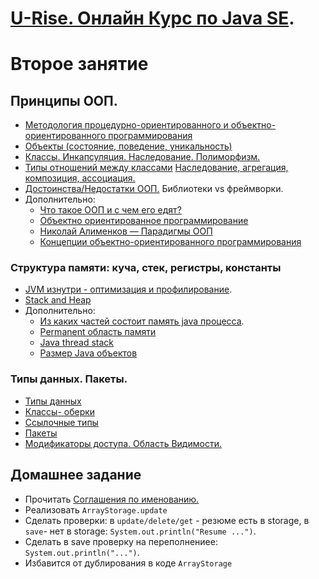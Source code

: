 # <a href="http://java.u-rise.com/">U-Rise. Онлайн Курс по Java SE</a>.
# Второе занятие

##  Принципы ООП.
- <a href="http://www.intuit.ru/studies/courses/16/16/lecture/27107?page=1">Методология процедурно-ориентированного и объектно-ориентированного программирования</a>
- <a href="http://www.intuit.ru/studies/courses/16/16/lecture/27107?page=2">Объекты (cостояние, поведение, уникальность)</a>
- <a href="http://www.intuit.ru/studies/courses/16/16/lecture/27107?page=3">Классы. Инкапсуляция. Наследование. Полиморфизм.</a>
- <a href="http://www.intuit.ru/studies/courses/16/16/lecture/27107?page=4">Типы отношений между классами</a> <a href="http://ru.wikipedia.org/wiki/%D0%94%D0%B8%D0%B0%D0%B3%D1%80%D0%B0%D0%BC%D0%BC%D0%B0_%D0%BA%D0%BB%D0%B0%D1%81%D1%81%D0%BE%D0%B2#.D0.92.D0.B7.D0.B0.D0.B8.D0.BC.D0.BE.D1.81.D0.B2.D1.8F.D0.B7.D0.B8">Наследование, агрегация, композиция, ассоциация.</a>
- <a href="http://www.intuit.ru/studies/courses/16/16/lecture/27107?page=5">Достоинства/Недостатки  ООП.</a> Библиотеки vs фреймворки.
- Дополнительно:
  - <a href="http://devcolibri.com/720">Что такое ООП и с чем его едят?</a>
  - <a href="http://ru.wikipedia.org/wiki/Объектно-ориентированное_программирование">Объектно ориентированное программирование</a>
  - <a href="https://www.youtube.com/watch?v=G6LJkWwZGuc">Николай Алименков — Парадигмы ООП</a>
  - <a href="http://htmlpreview.github.io/?https://raw.githubusercontent.com/blacky0x0/java-docs-ru/master/tutorials/java/concepts/index.html">Концепции объектно-ориентированного программирования</a>

### Структура памяти: куча, стек, регистры, константы
  - <a href="http://www.slideshare.net/kslisenko/jvm-35760825">JVM изнутри - оптимизация и профилирование</a>.
  - <a href="http://stackoverflow.com/questions/79923/what-and-where-are-the-stack-and-heap#24171266">Stack and Heap</a>
  - Дополнительно:
    - <a href="http://habrahabr.ru/post/117274/">Из каких частей состоит память java процесса</a>.
    - <a href="http://www.javaspecialist.ru/2011/04/permanent.html">Permanent область памяти</a>
    - <a href="http://www.javaspecialist.ru/2011/04/java-thread-stack.html">Java thread stack </a>
    - <a href="http://habrahabr.ru/post/134102/">Размер Java объектов</a>

### Типы данных. Пакеты.
  - <a href="http://www.intuit.ru/studies/courses/16/16/lecture/27111">Типы данных</a>
  - <a href="http://www.intuit.ru/studies/courses/16/16/lecture/27129?page=2">Классы- оберки</a>
  - <a href="http://www.intuit.ru/studies/courses/16/16/lecture/27111?page=4">Ссылочные типы</a>
  - <a href="http://www.intuit.ru/studies/courses/16/16/lecture/27113?page=2">Пакеты</a>
  - <a href="http://www.intuit.ru/studies/courses/16/16/lecture/27115">Модификаторы доступа. Область Видимости.</a>

## Домашнее задание
- Прочитать <a href="http://www.intuit.ru/studies/courses/16/16/lecture/27113?page=4">Соглашения по именованию.</a>
- Реализовать `ArrayStorage.update`
- Сделать проверки: в `update/delete/get` - резюме есть в storage, в `save`- нет в storage: `System.out.println("Resume ...")`.
- Сделать в save проверку на переполнениеe: `System.out.println("...")`.
- Избавится от дублирования в коде `ArrayStorage`
